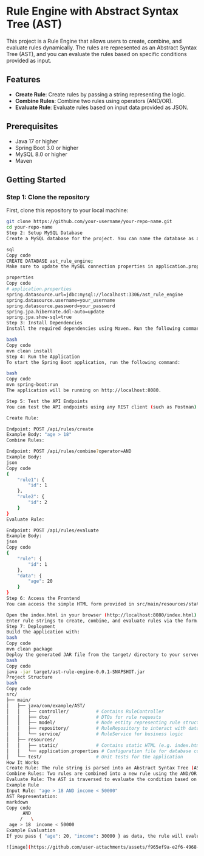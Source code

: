 # Rule Engine with Abstract Syntax Tree (AST)

This project is a Rule Engine that allows users to create, combine, and evaluate rules dynamically. The rules are represented as an Abstract Syntax Tree (AST), and you can evaluate the rules based on specific conditions provided as input.

## Features
- **Create Rule**: Create rules by passing a string representing the logic.
- **Combine Rules**: Combine two rules using operators (AND/OR).
- **Evaluate Rule**: Evaluate rules based on input data provided as JSON.

## Prerequisites
- Java 17 or higher
- Spring Boot 3.0 or higher
- MySQL 8.0 or higher
- Maven

## Getting Started

### Step 1: Clone the repository
First, clone this repository to your local machine:

```bash
git clone https://github.com/your-username/your-repo-name.git
cd your-repo-name
Step 2: Setup MySQL Database
Create a MySQL database for the project. You can name the database as ast_rule_engine or any name of your choice.

sql
Copy code
CREATE DATABASE ast_rule_engine;
Make sure to update the MySQL connection properties in application.properties based on your setup.

properties
Copy code
# application.properties
spring.datasource.url=jdbc:mysql://localhost:3306/ast_rule_engine
spring.datasource.username=your_username
spring.datasource.password=your_password
spring.jpa.hibernate.ddl-auto=update
spring.jpa.show-sql=true
Step 3: Install Dependencies
Install the required dependencies using Maven. Run the following command in the root of the project directory:

bash
Copy code
mvn clean install
Step 4: Run the Application
To start the Spring Boot application, run the following command:

bash
Copy code
mvn spring-boot:run
The application will be running on http://localhost:8080.

Step 5: Test the API Endpoints
You can test the API endpoints using any REST client (such as Postman) or by using the provided front-end form (index.html).

Create Rule:

Endpoint: POST /api/rules/create
Example Body: "age > 18"
Combine Rules:

Endpoint: POST /api/rules/combine?operator=AND
Example Body:
json
Copy code
{
    "rule1": {
        "id": 1
    },
    "rule2": {
        "id": 2
    }
}
Evaluate Rule:

Endpoint: POST /api/rules/evaluate
Example Body:
json
Copy code
{
    "rule": {
        "id": 1
    },
    "data": {
        "age": 20
    }
}
Step 6: Access the Frontend
You can access the simple HTML form provided in src/main/resources/static/index.html to interact with the backend API:

Open the index.html in your browser (http://localhost:8080/index.html).
Enter rule strings to create, combine, and evaluate rules via the form.
Step 7: Deployment
Build the application with:
bash
Copy code
mvn clean package
Deploy the generated JAR file from the target/ directory to your server:
bash
Copy code
java -jar target/ast-rule-engine-0.0.1-SNAPSHOT.jar
Project Structure
bash
Copy code
src/
├── main/
│   ├── java/com/example/AST/
│   │   ├── controller/          # Contains RuleController
│   │   ├── dto/                 # DTOs for rule requests
│   │   ├── model/               # Node entity representing rule structure
│   │   ├── repository/          # RuleRepository to interact with database
│   │   └── service/             # RuleService for business logic
│   ├── resources/
│   │   ├── static/              # Contains static HTML (e.g. index.html)
│   │   └── application.properties # Configuration file for database connection
│   └── test/                    # Unit tests for the application
How It Works
Create Rule: The rule string is parsed into an Abstract Syntax Tree (AST) and saved to the database.
Combine Rules: Two rules are combined into a new rule using the AND/OR operator, creating a new node.
Evaluate Rule: The AST is traversed to evaluate the condition based on the input data.
Example Rule
Input Rule: "age > 18 AND income < 50000"
AST Representation:
markdown
Copy code
      AND
     /   \
 age > 18  income < 50000
Example Evaluation
If you pass { "age": 20, "income": 30000 } as data, the rule will evaluate to true.

![image](https://github.com/user-attachments/assets/f965ef9a-e2f6-4968-815f-a504333f000e)
